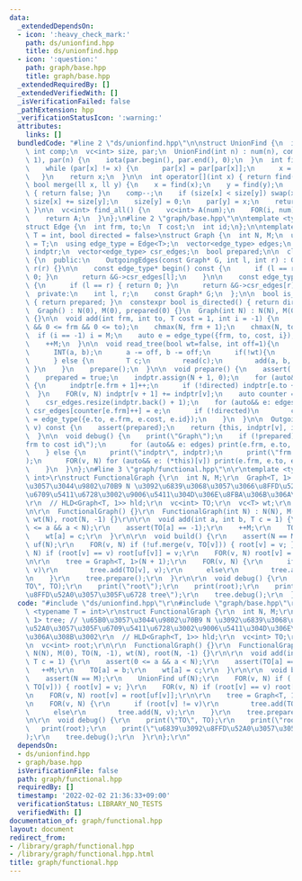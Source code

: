 ```yaml
---
data:
  _extendedDependsOn:
  - icon: ':heavy_check_mark:'
    path: ds/unionfind.hpp
    title: ds/unionfind.hpp
  - icon: ':question:'
    path: graph/base.hpp
    title: graph/base.hpp
  _extendedRequiredBy: []
  _extendedVerifiedWith: []
  _isVerificationFailed: false
  _pathExtension: hpp
  _verificationStatusIcon: ':warning:'
  attributes:
    links: []
  bundledCode: "#line 2 \"ds/unionfind.hpp\"\n\nstruct UnionFind {\n  int num;\n \
    \ int comp;\n  vc<int> size, par;\n  UnionFind(int n) : num(n), comp(n), size(n,\
    \ 1), par(n) {\n    iota(par.begin(), par.end(), 0);\n  }\n  int find(int x) {\n\
    \    while (par[x] != x) {\n      par[x] = par[par[x]];\n      x = par[x];\n \
    \   }\n    return x;\n  }\n\n  int operator[](int x) { return find(x); }\n\n \
    \ bool merge(ll x, ll y) {\n    x = find(x);\n    y = find(y);\n    if (x == y)\
    \ { return false; }\n    comp--;\n    if (size[x] < size[y]) swap(x, y);\n   \
    \ size[x] += size[y];\n    size[y] = 0;\n    par[y] = x;\n    return true;\n \
    \ }\n\n  vc<int> find_all() {\n    vc<int> A(num);\n    FOR(i, num) A[i] = find(i);\n\
    \    return A;\n  }\n};\n#line 2 \"graph/base.hpp\"\n\ntemplate <typename T>\n\
    struct Edge {\n  int frm, to;\n  T cost;\n  int id;\n};\n\ntemplate <typename\
    \ T = int, bool directed = false>\nstruct Graph {\n  int N, M;\n  using cost_type\
    \ = T;\n  using edge_type = Edge<T>;\n  vector<edge_type> edges;\n  vector<int>\
    \ indptr;\n  vector<edge_type> csr_edges;\n  bool prepared;\n\n  class OutgoingEdges\
    \ {\n  public:\n    OutgoingEdges(const Graph* G, int l, int r) : G(G), l(l),\
    \ r(r) {}\n\n    const edge_type* begin() const {\n      if (l == r) { return\
    \ 0; }\n      return &G->csr_edges[l];\n    }\n\n    const edge_type* end() const\
    \ {\n      if (l == r) { return 0; }\n      return &G->csr_edges[r];\n    }\n\n\
    \  private:\n    int l, r;\n    const Graph* G;\n  };\n\n  bool is_prepared()\
    \ { return prepared; }\n  constexpr bool is_directed() { return directed; }\n\n\
    \  Graph() : N(0), M(0), prepared(0) {}\n  Graph(int N) : N(N), M(0), prepared(0)\
    \ {}\n\n  void add(int frm, int to, T cost = 1, int i = -1) {\n    assert(!prepared\
    \ && 0 <= frm && 0 <= to);\n    chmax(N, frm + 1);\n    chmax(N, to + 1);\n  \
    \  if (i == -1) i = M;\n    auto e = edge_type({frm, to, cost, i});\n    edges.eb(e);\n\
    \    ++M;\n  }\n\n  void read_tree(bool wt=false, int off=1){\n    FOR_(N - 1){\n\
    \      INT(a, b);\n      a -= off, b -= off;\n      if(!wt){\n        add(a, b);\n\
    \      } else {\n        T c;\n        read(c);\n        add(a, b, c);\n     \
    \ }\n    }\n    prepare();\n  }\n\n  void prepare() {\n    assert(!prepared);\n\
    \    prepared = true;\n    indptr.assign(N + 1, 0);\n    for (auto&& e: edges)\
    \ {\n      indptr[e.frm + 1]++;\n      if (!directed) indptr[e.to + 1]++;\n  \
    \  }\n    FOR(v, N) indptr[v + 1] += indptr[v];\n    auto counter = indptr;\n\
    \    csr_edges.resize(indptr.back() + 1);\n    for (auto&& e: edges) {\n     \
    \ csr_edges[counter[e.frm]++] = e;\n      if (!directed)\n        csr_edges[counter[e.to]++]\
    \ = edge_type({e.to, e.frm, e.cost, e.id});\n    }\n  }\n\n  OutgoingEdges operator[](int\
    \ v) const {\n    assert(prepared);\n    return {this, indptr[v], indptr[v + 1]};\n\
    \  }\n\n  void debug() {\n    print(\"Graph\");\n    if (!prepared) {\n      print(\"\
    frm to cost id\");\n      for (auto&& e: edges) print(e.frm, e.to, e.cost, e.id);\n\
    \    } else {\n      print(\"indptr\", indptr);\n      print(\"frm to cost id\"\
    );\n      FOR(v, N) for (auto&& e: (*this)[v]) print(e.frm, e.to, e.cost, e.id);\n\
    \    }\n  }\n};\n#line 3 \"graph/functional.hpp\"\n\r\ntemplate <typename T =\
    \ int>\r\nstruct FunctionalGraph {\r\n  int N, M;\r\n  Graph<T, 1> tree; // \u65B0\
    \u3057\u3044\u9802\u70B9 N \u3092\u6839\u3068\u3057\u3066\u8FFD\u52A0\u3057\u305F\
    \u6709\u5411\u6728\u3002\u9006\u5411\u304D\u306E\u8FBA\u306B\u306A\u308B\u3002\
    \r\n  // HLD<Graph<T, 1>> hld;\r\n  vc<int> TO;\r\n  vc<T> wt;\r\n  vc<int> root;\r\
    \n\r\n  FunctionalGraph() {}\r\n  FunctionalGraph(int N) : N(N), M(0), TO(N, -1),\
    \ wt(N), root(N, -1) {}\r\n\r\n  void add(int a, int b, T c = 1) {\r\n    assert(0\
    \ <= a && a < N);\r\n    assert(TO[a] == -1);\r\n    ++M;\r\n    TO[a] = b;\r\n\
    \    wt[a] = c;\r\n  }\r\n\r\n  void build() {\r\n    assert(N == M);\r\n    UnionFind\
    \ uf(N);\r\n    FOR(v, N) if (!uf.merge(v, TO[v])) { root[v] = v; }\r\n    FOR(v,\
    \ N) if (root[v] == v) root[uf[v]] = v;\r\n    FOR(v, N) root[v] = root[uf[v]];\r\
    \n\r\n    tree = Graph<T, 1>(N + 1);\r\n    FOR(v, N) {\r\n      if (root[v] !=\
    \ v)\r\n        tree.add(TO[v], v);\r\n      else\r\n        tree.add(N, v);\r\
    \n    }\r\n    tree.prepare();\r\n  }\r\n\r\n  void debug() {\r\n    print(\"\
    TO\", TO);\r\n    print(\"root\");\r\n    print(root);\r\n    print(\"\u6839\u3092\
    \u8FFD\u52A0\u3057\u305F\u6728 tree\");\r\n    tree.debug();\r\n  }\r\n};\r\n"
  code: "#include \"ds/unionfind.hpp\"\r\n#include \"graph/base.hpp\"\r\n\r\ntemplate\
    \ <typename T = int>\r\nstruct FunctionalGraph {\r\n  int N, M;\r\n  Graph<T,\
    \ 1> tree; // \u65B0\u3057\u3044\u9802\u70B9 N \u3092\u6839\u3068\u3057\u3066\u8FFD\
    \u52A0\u3057\u305F\u6709\u5411\u6728\u3002\u9006\u5411\u304D\u306E\u8FBA\u306B\
    \u306A\u308B\u3002\r\n  // HLD<Graph<T, 1>> hld;\r\n  vc<int> TO;\r\n  vc<T> wt;\r\
    \n  vc<int> root;\r\n\r\n  FunctionalGraph() {}\r\n  FunctionalGraph(int N) :\
    \ N(N), M(0), TO(N, -1), wt(N), root(N, -1) {}\r\n\r\n  void add(int a, int b,\
    \ T c = 1) {\r\n    assert(0 <= a && a < N);\r\n    assert(TO[a] == -1);\r\n \
    \   ++M;\r\n    TO[a] = b;\r\n    wt[a] = c;\r\n  }\r\n\r\n  void build() {\r\n\
    \    assert(N == M);\r\n    UnionFind uf(N);\r\n    FOR(v, N) if (!uf.merge(v,\
    \ TO[v])) { root[v] = v; }\r\n    FOR(v, N) if (root[v] == v) root[uf[v]] = v;\r\
    \n    FOR(v, N) root[v] = root[uf[v]];\r\n\r\n    tree = Graph<T, 1>(N + 1);\r\
    \n    FOR(v, N) {\r\n      if (root[v] != v)\r\n        tree.add(TO[v], v);\r\n\
    \      else\r\n        tree.add(N, v);\r\n    }\r\n    tree.prepare();\r\n  }\r\
    \n\r\n  void debug() {\r\n    print(\"TO\", TO);\r\n    print(\"root\");\r\n \
    \   print(root);\r\n    print(\"\u6839\u3092\u8FFD\u52A0\u3057\u305F\u6728 tree\"\
    );\r\n    tree.debug();\r\n  }\r\n};\r\n"
  dependsOn:
  - ds/unionfind.hpp
  - graph/base.hpp
  isVerificationFile: false
  path: graph/functional.hpp
  requiredBy: []
  timestamp: '2022-02-02 21:36:33+09:00'
  verificationStatus: LIBRARY_NO_TESTS
  verifiedWith: []
documentation_of: graph/functional.hpp
layout: document
redirect_from:
- /library/graph/functional.hpp
- /library/graph/functional.hpp.html
title: graph/functional.hpp
---
```

